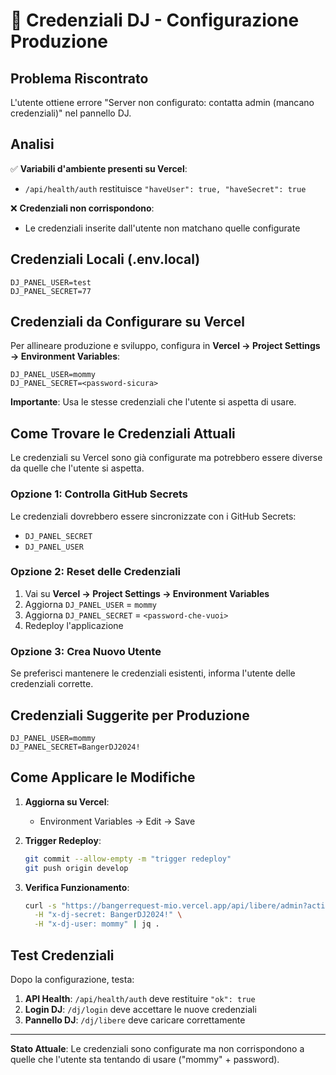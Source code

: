 # 🔐 Credenziali DJ - Configurazione Produzione

## Problema Riscontrato

L'utente ottiene errore "Server non configurato: contatta admin (mancano credenziali)" nel pannello DJ.

## Analisi

✅ **Variabili d'ambiente presenti su Vercel**: 
- `/api/health/auth` restituisce `"haveUser": true, "haveSecret": true`

❌ **Credenziali non corrispondono**: 
- Le credenziali inserite dall'utente non matchano quelle configurate

## Credenziali Locali (.env.local)
```
DJ_PANEL_USER=test
DJ_PANEL_SECRET=77
```

## Credenziali da Configurare su Vercel

Per allineare produzione e sviluppo, configura in **Vercel → Project Settings → Environment Variables**:

```
DJ_PANEL_USER=mommy
DJ_PANEL_SECRET=<password-sicura>
```

**Importante**: Usa le stesse credenziali che l'utente si aspetta di usare.

## Come Trovare le Credenziali Attuali

Le credenziali su Vercel sono già configurate ma potrebbero essere diverse da quelle che l'utente si aspetta.

### Opzione 1: Controlla GitHub Secrets
Le credenziali dovrebbero essere sincronizzate con i GitHub Secrets:
- `DJ_PANEL_SECRET` 
- `DJ_PANEL_USER`

### Opzione 2: Reset delle Credenziali
1. Vai su **Vercel → Project Settings → Environment Variables**
2. Aggiorna `DJ_PANEL_USER` = `mommy` 
3. Aggiorna `DJ_PANEL_SECRET` = `<password-che-vuoi>`
4. Redeploy l'applicazione

### Opzione 3: Crea Nuovo Utente
Se preferisci mantenere le credenziali esistenti, informa l'utente delle credenziali corrette.

## Credenziali Suggerite per Produzione

```
DJ_PANEL_USER=mommy
DJ_PANEL_SECRET=BangerDJ2024!
```

## Come Applicare le Modifiche

1. **Aggiorna su Vercel**:
   - Environment Variables → Edit → Save
   
2. **Trigger Redeploy**:
   ```bash
   git commit --allow-empty -m "trigger redeploy"
   git push origin develop
   ```

3. **Verifica Funzionamento**:
   ```bash
   curl -s "https://bangerrequest-mio.vercel.app/api/libere/admin?action=sessions" \
     -H "x-dj-secret: BangerDJ2024!" \
     -H "x-dj-user: mommy" | jq .
   ```

## Test Credenziali

Dopo la configurazione, testa:

1. **API Health**: `/api/health/auth` deve restituire `"ok": true`
2. **Login DJ**: `/dj/login` deve accettare le nuove credenziali  
3. **Pannello DJ**: `/dj/libere` deve caricare correttamente

---

**Stato Attuale**: Le credenziali sono configurate ma non corrispondono a quelle che l'utente sta tentando di usare ("mommy" + password).